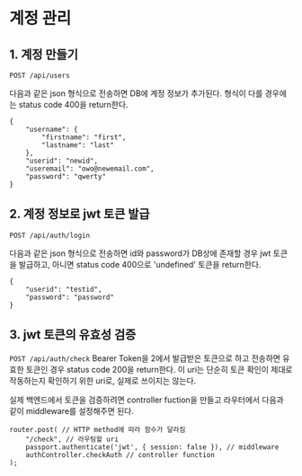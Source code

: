 계정 관리
=======

## 1. 계정 만들기

`POST /api/users`

다음과 같은 json 형식으로 전송하면 DB에 계정 정보가 추가된다.
형식이 다를 경우에는 status code 400을 return한다.

```
{
    "username": {
        "firstname": "first",
        "lastname": "last"
    },
    "userid": "newid",
    "useremail": "owo@newemail.com",
    "password": "qwerty"
}
```

## 2. 계정 정보로 jwt 토큰 발급

`POST /api/auth/login`

다음과 같은 json 형식으로 전송하면 id와 password가 DB상에 존재할 경우 jwt 토큰을 발급하고, 아니면 status code 400으로 'undefined' 토큰을 return한다. 

```
{
    "userid": "testid",
    "password": "password"
}
```

## 3. jwt 토큰의 유효성 검증

`POST /api/auth/check`
Bearer Token을 2에서 발급받은 토큰으로 하고 전송하면 유효한 토큰인 경우 status code 200을 return한다. 이 uri는 단순히 토큰 확인이 제대로 작동하는지 확인하기 위한 uri로, 실제로 쓰이지는 않는다.

실제 백엔드에서 토큰을 검증하려면 controller fuction을 만들고 라우터에서 다음과 같이 middleware를 설정해주면 된다.

```
router.post( // HTTP method에 따라 함수가 달라짐
    "/check", // 라우팅할 uri
    passport.authenticate('jwt', { session: false }), // middleware
    authController.checkAuth // controller function
);
```
